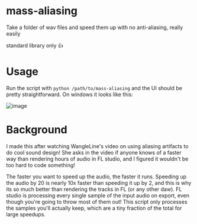 # mass-aliasing

Take a folder of wav files and speed them up with no anti-aliasing, really easily

standard library only 👍

# Usage

Run the script with `python /path/to/mass-aliasing` and the UI should be pretty straightforward. On windows it looks like this:

 ![image](https://user-images.githubusercontent.com/56745633/123074717-6965cb00-d3cc-11eb-935f-dad64a9c7bfc.png)

# Background

I made this after watching WangleLine's video on using aliasing artifacts to do cool sound design! She asks in the video if anyone knows of a faster way than rendering hours of audio in FL studio, and I figured it wouldn't be too hard to code something!

The faster you want to speed up the audio, the faster it runs. Speeding up the audio by 20 is nearly 10x faster than speeding it up by 2, and this is why its so much better than rendering the tracks in FL (or any other daw). FL studio is processing every single sample of the input audio on export, even though you're going to throw most of them out! This script only processes the samples you'll actually keep, which are a tiny fraction of the total for large speedups.

